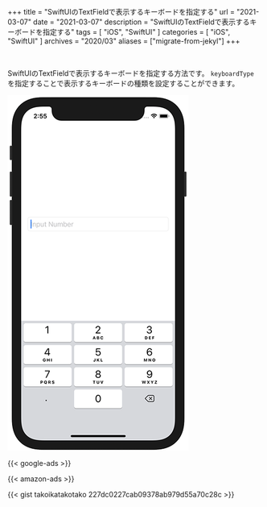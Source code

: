 +++
title =  "SwiftUIのTextFieldで表示するキーボードを指定する"
url = "2021-03-07"
date = "2021-03-07"
description = "SwiftUIのTextFieldで表示するキーボードを指定する"
tags = [
  "iOS",
  "SwiftUI"
]
categories = [
  "iOS",
  "SwiftUI"
]
archives = "2020/03"
aliases = ["migrate-from-jekyl"]
+++

<br>

SwiftUIのTextFieldで表示するキーボードを指定する方法です。
`keyboardType` を指定することで表示するキーボードの種類を設定することができます。

![Keyboard](1.png)

<!-- Google Ads -->
{{< google-ads >}}

<!-- Amazon Ads -->
{{< amazon-ads >}}

{{< gist takoikatakotako 227dc0227cab09378ab979d55a70c28c >}}

